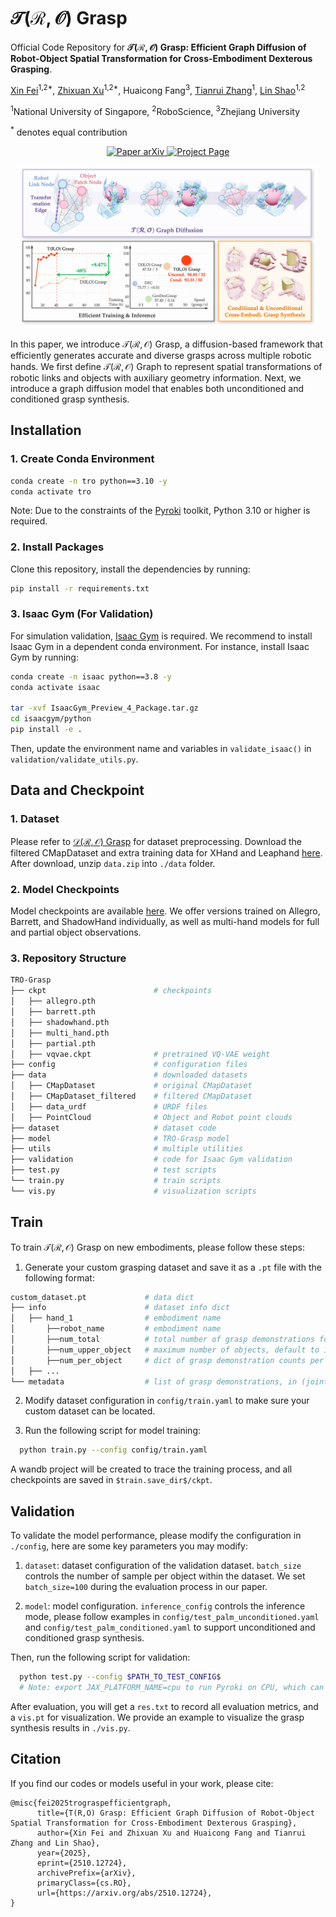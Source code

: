 # $\mathcal{T(R,O)}$ Grasp

Official Code Repository for **$\mathcal{T(R,O)}$ Grasp: Efficient Graph Diffusion of Robot-Object Spatial Transformation for Cross-Embodiment Dexterous Grasping**.

[Xin Fei](https://xinfei21.github.io/web/)<sup>1,2\*</sup>, [Zhixuan Xu](https://ariszxxu.github.io/)<sup>1,2\*</sup>, Huaicong Fang<sup>3</sup>, [Tianrui Zhang](https://ztr583.github.io/)<sup>1</sup>, [Lin Shao](https://linsats.github.io/)<sup>1,2</sup>

<sup>1</sup>National University of Singapore, <sup>2</sup>RoboScience, <sup>3</sup>Zhejiang University

<sup>*</sup> denotes equal contribution


<p align="center">
    <a href='https://arxiv.org/abs/2510.12724'>
      <img src='https://img.shields.io/badge/Paper-arXiv-red?style=plastic&logo=arXiv&logoColor=red' alt='Paper arXiv'>
    </a>
    <a href='https://nus-lins-lab.github.io/trograspweb/'>
      <img src='https://img.shields.io/badge/Project-Page-66C0FF?style=plastic&logo=Google%20chrome&logoColor=66C0FF' alt='Project Page'>
    </a>
</p>

<div align="center">
  <img src="assets/teaser.jpg" alt="main" width="95%">
</div>

In this paper, we introduce $\mathcal{T(R,O)}$ Grasp, a diffusion-based framework that efficiently generates accurate and diverse grasps across multiple robotic hands. We first define $\mathcal{T(R,O)}$ Graph to represent spatial transformations of robotic links and objects with auxiliary geometry information. Next, we introduce a graph diffusion model that enables both unconditioned and conditioned grasp synthesis.

## Installation

### 1. Create Conda Environment

```bash
conda create -n tro python==3.10 -y
conda activate tro
```

Note: Due to the constraints of the [Pyroki](https://github.com/chungmin99/pyroki) toolkit, Python 3.10 or higher is required.

### 2. Install Packages

Clone this repository, install the dependencies by running:
```bash
pip install -r requirements.txt
```

### 3. Isaac Gym (For Validation)

For simulation validation, [Isaac Gym](https://developer.nvidia.com/isaac-gym/download) is required. We recommend to install Isaac Gym in a dependent conda environment. For instance, install Isaac Gym by running:

```bash
conda create -n isaac python==3.8 -y
conda activate isaac

tar -xvf IsaacGym_Preview_4_Package.tar.gz
cd isaacgym/python
pip install -e .
```

Then, update the environment name and variables in `validate_isaac()` in `validation/validate_utils.py`.

## Data and Checkpoint

### 1. Dataset

Please refer to [$\mathcal{D(R,O)}$ Grasp](https://github.com/zhenyuwei2003/DRO-Grasp) for dataset preprocessing. Download the filtered CMapDataset and extra training data for XHand and Leaphand [here](https://drive.google.com/file/d/14cXeVfpJfYde02cDa_sMz8adR5SvPGo7/view?usp=drive_link). After download, unzip `data.zip` into `./data` folder.

### 2. Model Checkpoints

Model checkpoints are available [here](https://drive.google.com/file/d/1idJy2EVPx9U2UpI96XftijfylJomAiGO/view?usp=drive_link). We offer versions trained on Allegro, Barrett, and ShadowHand individually, as well as multi-hand models for full and partial object observations.

### 3. Repository Structure


```bash
TRO-Grasp
├── ckpt                        # checkpoints
│   ├── allegro.pth
│   ├── barrett.pth
│   ├── shadowhand.pth
│   ├── multi_hand.pth
│   ├── partial.pth
│   ├── vqvae.ckpt              # pretrained VQ-VAE weight
├── config                      # configuration files
├── data                        # downloaded datasets
│   ├── CMapDataset             # original CMapDataset
│   ├── CMapDataset_filtered    # filtered CMapDataset
│   ├── data_urdf               # URDF files
│   ├── PointCloud              # Object and Robot point clouds
├── dataset                     # dataset code
├── model                       # TRO-Grasp model
├── utils                       # multiple utilities
├── validation                  # code for Isaac Gym validation 
├── test.py                     # test scripts
└── train.py                    # train scripts
└── vis.py                      # visualization scripts
```

## Train

To train $\mathcal{T(R,O)}$ Grasp on new embodiments, please follow these steps:

1. Generate your custom grasping dataset and save it as a `.pt` file with the following format:

```bash
custom_dataset.pt             # data dict
├── info                      # dataset info dict
│   ├── hand_1                # embodiment name
│       ├──robot_name         # embodiment name
│       ├──num_total          # total number of grasp demonstrations for hand_1
│       ├──num_upper_object   # maximum number of objects, default to 1,000
│       ├──num_per_object     # dict of grasp demonstration counts per object
│   ├── ...
└── metadata                  # list of grasp demonstrations, in (joint values, object_name, robot_name) format
```

2. Modify dataset configuration in `config/train.yaml` to make sure your custom dataset can be located.

3. Run the following script for model training:

```bash
  python train.py --config config/train.yaml
```

A wandb project will be created to trace the training process, and all checkpoints are saved in `$train.save_dir$/ckpt`.

## Validation

To validate the model performance, please modify the configuration in `./config`, here are some key parameters you may modify:

1. `dataset`: dataset configuration of the validation dataset. `batch_size` controls the number of sample per object within the dataset. We set `batch_size=100` during the evaluation process in our paper.

2. `model`: model configuration. `inference_config` controls the inference mode, please follow examples in `config/test_palm_unconditioned.yaml` and `config/test_palm_conditioned.yaml` to support unconditioned and conditioned grasp synthesis.

Then, run the following script for validation:

```bash
  python test.py --config $PATH_TO_TEST_CONFIG$
  # Note: export JAX_PLATFORM_NAME=cpu to run Pyroki on CPU, which can reduce memory consumption
```

After evaluation, you will get a `res.txt` to record all evaluation metrics, and a `vis.pt` for visualization. We provide an example to visualize the grasp synthesis results in `./vis.py`.

## Citation
If you find our codes or models useful in your work, please cite:
```
@misc{fei2025trograspefficientgraph,
      title={T(R,O) Grasp: Efficient Graph Diffusion of Robot-Object Spatial Transformation for Cross-Embodiment Dexterous Grasping}, 
      author={Xin Fei and Zhixuan Xu and Huaicong Fang and Tianrui Zhang and Lin Shao},
      year={2025},
      eprint={2510.12724},
      archivePrefix={arXiv},
      primaryClass={cs.RO},
      url={https://arxiv.org/abs/2510.12724}, 
}
```